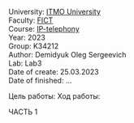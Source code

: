 University: [ITMO University](https://itmo.ru/ru/)  
Faculty: [FICT](https://fict.itmo.ru)  
Course: [IP-telephony](https://github.com/itmo-ict-faculty/ip-telephony)  
Year: 2023  
Group: K34212    
Author: Demidyuk Oleg Sergeevich   
Lab: Lab3   
Date of create: 25.03.2023   
Date of finished: ...   

Цель работы: 
Ход работы:

ЧАСТЬ 1 
